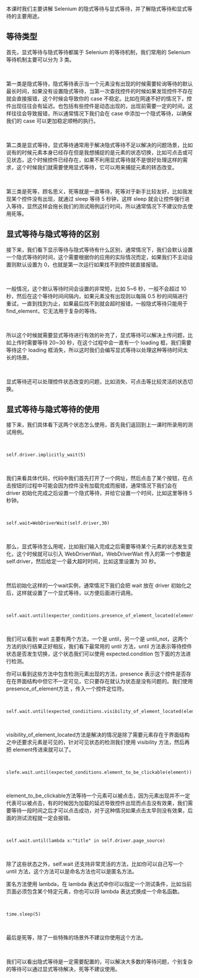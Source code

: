 本课时我们主要讲解 Selenium 的隐式等待与显式等待，并了解隐式等待和显式等待的主要用途。  

等待类型
----

首先，显式等待与隐式等待都属于 Selenium 的等待机制，我们常用的 Selenium 等待机制主要可以分为 3 类。

<br />

第一类是隐式等待，隐式等待表示当一个元素没有出现的时候需要轮询等待的默认最长时间，如果没有设置隐式等待，当第一次查找控件的时候如果发现控件不存在就会直接报错，这个时候会导致你的 case 不稳定。比如在网速不好的情况下，控件出现往往会有延迟。也包括有些控件是动态出现的，出现前需要一定的时间，这样往往会导致报错，所以通常情况下我们会在 case 中添加一个隐式等待，以确保我们的 case 可以更加稳定顺畅的执行。

<br />

第二类是显式等待，显式等待通常用于解决隐式等待不足以解决的问题场景，比如说有的时候元素本身已经存在但是我想捕捉的是元素的状态切换，比如可点击或可见状态，这个时候控件已经存在，如果不利用显式等待就不是很好处理这样的需求，这个时候我们就需要使用显式等待，它可以用来捕捉元素的转态改变。

<br />

第三类是死等，顾名思义，死等就是一直等待，死等对于新手比较友好，比如我发现某个控件没有出现，就通过 sleep 等待 5 秒钟，这样 sleep 就会让控件强行进入等待，显然这样会拖长我们的测试用例运行时间，所以通常情况下不建议你去使用死等。

显式等待与隐式等待的区别
------------

接下来，我们看下显示等待与隐式等待有什么区别，通常情况下，我们会默认设置一个隐式等待的时间，这个需要根据你的应用的实际情况而定，如果我们不主动设置则默认设置为 0，也就是第一次运行如果找不到控件就直接报错。

<br />

一般情况，这个默认等待时间会设置的非常短，比如 5\~6 秒，一般不会超过 10 秒，然后在这个等待时间间隔内，如果元素没有出现则以每隔 0.5 秒的间隔进行重试，一直到找到为止，如果最后找不到就会超时报错，一般隐式等待只能用于 find_element，它无法用于复杂的等待。

<br />

所以这个时候就需要显式等待进行有效的补充了，显式等待可以解决上传问题，比如上传时需要等待 20\~30 秒，在这个过程中会一直有一个 loading 框，我们需要等待这个 loading 框消失，所以这时我们会编写显式等待以处理这种等待时间太长的场景。

<br />

显式等待还可以处理控件状态改变的问题，比如消失、可点击等比较灵活的状态切换。

显式等待与隐式等待的使用
------------

接下来，我们具体看下这两个状态怎么使用，首先我们返回到上一课时所录用的测试用例。

<br />

```
self.driver.implicitly_wait(5)
```

<br />

我们来看具体代码，代码中我们首先打开了一个网址，然后点击了某个按钮，在点击按钮的过程中可能会因为控件没有加载完成而报错，通常情况下我们会在 driver 初始化完成之后设置一个隐式等待，并给它设置一个时间，比如这里等待 5 秒钟。

<br />

```
self.wait=WebDriverWait(self.driver,30)
```

<br />

那么，显式等待怎么用呢，比如我们输入完成之后需要等待某个元素的状态发生变化，这个时候就可以引入 WebDriverWait，WebDriverWait 传入的第一个参数是 self.driver，然后给定一个最大超时时间，比如这里设置为 30 秒。

<br />

然后初始化这样的一个wait实例，通常情况下我们会把 wait 放在 driver 初始化之后，这样就设置了一个显式等待，以方便后面进行调用。

<br />

```
self.wait.until(expecter_conditions.presence_of_element_located(element))
```

<br />

我们可以看到 wait 主要有两个方法，一个是 until，另一个是 until_not，这两个方法的执行结果正好相反，我们看下最常用的 until 方法，until 方法表示等待控件状态是否发生切换，这个状态我们可以使用 expected.condition 包下面的方法进行检测。

你可以看到这些方法中包含检测元素出现的方法，presence 表示这个控件是否存在在界面结构中但它不一定可见，它只要存在就认为状态是没有问题的。我们使用 presence_of_element方法 ，传入一个控件定位符。

<br />

```
self.wait.until(expected_condiitions.visibility_of_element_located(element))
```

<br />

visibility_of_element_located方法是解决的情况是除了需要元素存在于界面结构之中还要求元素是可见的，针对可见状态的检测我们使用 visibility 方法，然后再把 element传进来就可以了。

<br />

```
slefe.wait.until(expected_conditions.element_to_be_clickable(element))
```

<br />

element_to_be_clickable方法等待一个元素可以被点击，因为元素出现并不一定代表可以被点击，有的时候因为加载的延迟导致控件出现而点击没有效果，我们需要等待一段时间之后才可以点击成功，对于这种情况如果点击太早则没有效果，后面的测试流程就一定会报错。

<br />

```
self.wait.until(lambda x:"title" in self.driver.page_source)
```

<br />

除了这些状态之外，self.wait 还支持非常灵活的方法，比如你可以自己写一个 until 方法，这个方法可以是命名方法也可以是匿名方法。

匿名方法使用 lambda，在 lambda 表达式中你可以指定一个测试条件，比如当前页面必须包含某个特定元素，你也可以将 lambda 表达式换成一个命名函数。  

<br />

```
time.sleep(5)
```

<br />

最后是死等，除了一些特殊的场景外不建议你使用这个方法。

<br />

我们可以看出隐式等待是一定需要配置的，可以解决大多数的等待问题，个别复杂的等待可以通过显式等待解决，死等不建议使用。
